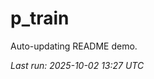 # p_train

Auto-updating README demo.

<!--START_SECTION:status-->
_Last run: 2025-10-02 13:27 UTC_
<!--END_SECTION:status-->






















































































































































































































































































































































































































































































































































































































































































































































































































































































































































































































